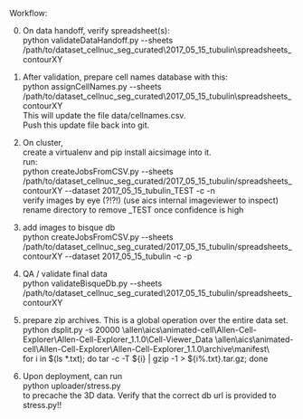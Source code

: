 Workflow:

0. On data handoff, verify spreadsheet(s):  
    python validateDataHandoff.py --sheets /path/to/dataset_cellnuc_seg_curated\2017_05_15_tubulin\spreadsheets_contourXY

1. After validation, prepare cell names database with this:  
    python assignCellNames.py --sheets /path/to/dataset_cellnuc_seg_curated\2017_05_15_tubulin\spreadsheets_contourXY    
This will update the file data/cellnames.csv.  
Push this update file back into git.

2. On cluster,  
create a virtualenv and pip install aicsimage into it.  
run:  
    python createJobsFromCSV.py --sheets /path/to/dataset_cellnuc_seg_curated/2017_05_15_tubulin/spreadsheets_contourXY --dataset 2017_05_15_tubulin_TEST -c -n  
verify images by eye (?!?!)  (use aics internal imageviewer to inspect)  
rename directory to remove _TEST once confidence is high

3. add images to bisque db  
    python createJobsFromCSV.py --sheets /path/to/dataset_cellnuc_seg_curated/2017_05_15_tubulin/spreadsheets_contourXY --dataset 2017_05_15_tubulin -c -p

4. QA / validate final data  
    python validateBisqueDb.py --sheets /path/to/dataset_cellnuc_seg_curated\2017_05_15_tubulin/spreadsheets_contourXY

5. prepare zip archives.  This is a global operation over the entire data set.  
    python dsplit.py -s 20000 \\allen\aics\animated-cell\Allen-Cell-Explorer\Allen-Cell-Explorer_1.1.0\Cell-Viewer_Data \\allen\aics\animated-cell\Allen-Cell-Explorer\Allen-Cell-Explorer_1.1.0\archive\manifest\  
    for i in $(ls *.txt); do tar -c -T ${i} | gzip -1 > ${i%.txt}.tar.gz; done

6. Upon deployment, can run  
    python uploader/stress.py  
to precache the 3D data.  Verify that the correct db url is provided to stress.py!!
